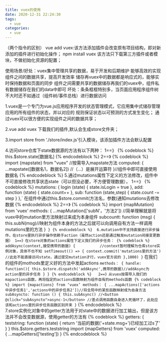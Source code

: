 ```yaml
---
title: vuex的使用
date: 2020-12-31 22:24:30
tags:
  - vue
categories:
  - vue
---
```


（两个指令的区别）
	vue add vuex:该方法添加插件会改变原有项目结构，即对新添加的插件进行初始化操作；
	npm install vuex 该方法只下载第三方插件或者模块，不做初始化资源的配置；

使用场景/好处：vuex集中管理共享的数据，易于开发和后期维护
	        能够高效的实现组件之间的数据共享，提高开发效率
	        储存再vuex中的数据都是响应式的，能够实时保持数据和页面的同步
	        组件之间需要共享的数据储存再我们的vuex中，组件私有数据储存在我们的data中即可
	坏处：条条框框特别多，当页面应用程序组件树不大时还不如通过（组件树/事件总栈）进行数据访问
	

1.vuex是一个专门为vue.js应用程序开发的状态管理模式，它应用集中式储存管理应用的所有组件的状态，并以对应的
规则保证状态以可预测的方式发生变化； 通过vuex可以很方便的实现组件之间的数据共享；

2.vue add vuex 下载我们的插件,默认会生成store文件夹；

3.import store from ‘./store/index.js’引入模块，该添加插件方法会默认配置

4.访问store仓库下state数据源的方法有以下两种：
	1==》
	{% codeblock %}
	this.$store.state[数据名]
	{% endcodeblock %}
	2==》
	{% codeblock %}
	import {mapstate} from "vuex"  //按需导入mapstate方法
	        computed: {
	        	...mapstate([数据名1，数据名2])  //（...）是展开运算符
	        }//组件中即可直接使用数据名
	{% endcodeblock %}
5.通过mutations属性下定义的方法修改，组件中不可直接修改共享状态state（可以但没必要，不方便管理数据），
	1==》
	{% codeblock %}
		mutations: {
	          login (state) {
	            state.isLogin = true
	             },
 	            add: function (state) {
  	             state.count++
	            },
  	           sub: function (state,step) {
  	             state.count -= step
  	           }
  	         },`
	         在组件中通过this.$store.commit(方法名，参数)通知mutations去修改数据
	{% endcodeblock %} 
	2==》
	{% codeblock %}
		import {mapMutation} from 'vuex'
	          methods: {
	              ...mapMutation(['subN'，'方法2'])  //简单理解就是将vuex中的mutation里方法映射过来成为本身组件
		subcountt: function (msg) {
          		      this.subN(msg)//映射为组件本身的方法之后就可以向调用自有方法一样调用mutations里的方法
       		 }`
        }
		{% endcodeblock %} 
6.mutation中不支持直接进行异步操作，在store里执行异步操作依赖于action（虽然action还是通过触发mutation间接变更数据）
	1==》在store对象的actions属性下定义我们的异步任务：
	          {% codeblock %}
			  addAsync(context,接受携带的数据) {			//context暂时理解为仓库store实例对象，具体不也不知
	          	setTimeout(() => {
	                       context.commit('mutations里的方法') //此处不能直接访问state，通过提交mutation才行，vuex官方说的
	                },1000)
	           }`
	       在我们的组件的mothods里定义好的方法中发起actions
	          `methods： {
	              handle: function(){
	                  this.$store.dispatch('addAsync',携带的数据)//addAsync为action里的异步任务
	              }
	          }
			  {% endcodeblock %}  
	2==》从vuex按需导入我们的mapactions函数，再将指定的actions函数映射为组件自有的methods函数
	{% codeblock %}
	         import {mapactions} from ‘vuex’
	         methods： {
	        	...mapActions(['actions中异步任务1','actions中的异步任务2'])//将全局中的某些函数映射成为自身方法
	        	subAsyncto: function () {
	        	    this.subAsync()
	                    //<button @click="subAsyncto">async-1</button>
	                    //差点调用函数自身进入死循环了，此处应该和actions里的异步任务函数区别开来
	        	}`
    {% endcodeblock %}            
7.store实例化对象中的getter方法用于对state中的数据进行加工输出，但是该方法并不会改变数据源，使用getter的方法有
	{% codeblock %}
	getters: {
	    teststring: function (state) {
	        return '当前的数据('+state.msg+')已经加工过s了'
 	   }
 	 }
	this.$store.getters.teststring
	import {mapGetters} from 'vuex'
	computed: {
	    ...mapGetters(['testing'])
    }
	{% endcodeblock %}
	
	
